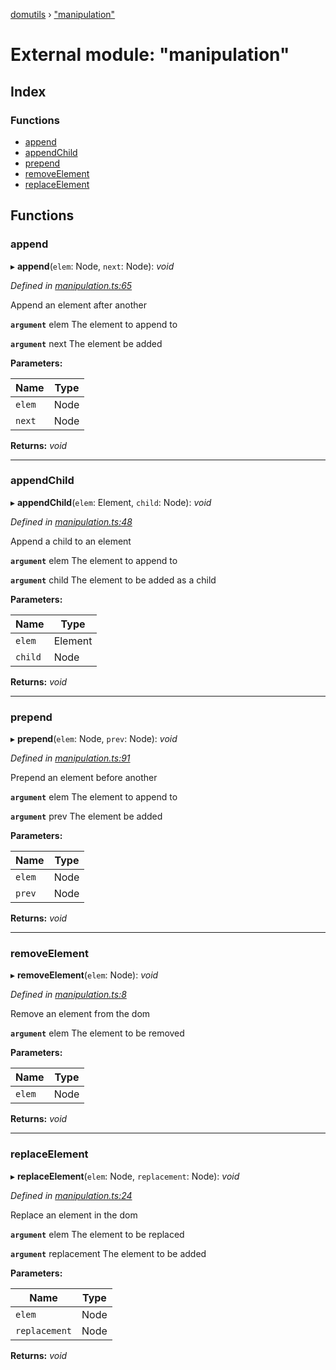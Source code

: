 [domutils](../README.md) › ["manipulation"](_manipulation_.md)

# External module: "manipulation"

## Index

### Functions

* [append](_manipulation_.md#append)
* [appendChild](_manipulation_.md#appendchild)
* [prepend](_manipulation_.md#prepend)
* [removeElement](_manipulation_.md#removeelement)
* [replaceElement](_manipulation_.md#replaceelement)

## Functions

###  append

▸ **append**(`elem`: Node, `next`: Node): *void*

*Defined in [manipulation.ts:65](https://github.com/fb55/domutils/blob/6bff23a/src/manipulation.ts#L65)*

Append an element after another

**`argument`** elem The element to append to

**`argument`** next The element be added

**Parameters:**

Name | Type |
------ | ------ |
`elem` | Node |
`next` | Node |

**Returns:** *void*

___

###  appendChild

▸ **appendChild**(`elem`: Element, `child`: Node): *void*

*Defined in [manipulation.ts:48](https://github.com/fb55/domutils/blob/6bff23a/src/manipulation.ts#L48)*

Append a child to an element

**`argument`** elem The element to append to

**`argument`** child The element to be added as a child

**Parameters:**

Name | Type |
------ | ------ |
`elem` | Element |
`child` | Node |

**Returns:** *void*

___

###  prepend

▸ **prepend**(`elem`: Node, `prev`: Node): *void*

*Defined in [manipulation.ts:91](https://github.com/fb55/domutils/blob/6bff23a/src/manipulation.ts#L91)*

Prepend an element before another

**`argument`** elem The element to append to

**`argument`** prev The element be added

**Parameters:**

Name | Type |
------ | ------ |
`elem` | Node |
`prev` | Node |

**Returns:** *void*

___

###  removeElement

▸ **removeElement**(`elem`: Node): *void*

*Defined in [manipulation.ts:8](https://github.com/fb55/domutils/blob/6bff23a/src/manipulation.ts#L8)*

Remove an element from the dom

**`argument`** elem The element to be removed

**Parameters:**

Name | Type |
------ | ------ |
`elem` | Node |

**Returns:** *void*

___

###  replaceElement

▸ **replaceElement**(`elem`: Node, `replacement`: Node): *void*

*Defined in [manipulation.ts:24](https://github.com/fb55/domutils/blob/6bff23a/src/manipulation.ts#L24)*

Replace an element in the dom

**`argument`** elem The element to be replaced

**`argument`** replacement The element to be added

**Parameters:**

Name | Type |
------ | ------ |
`elem` | Node |
`replacement` | Node |

**Returns:** *void*
